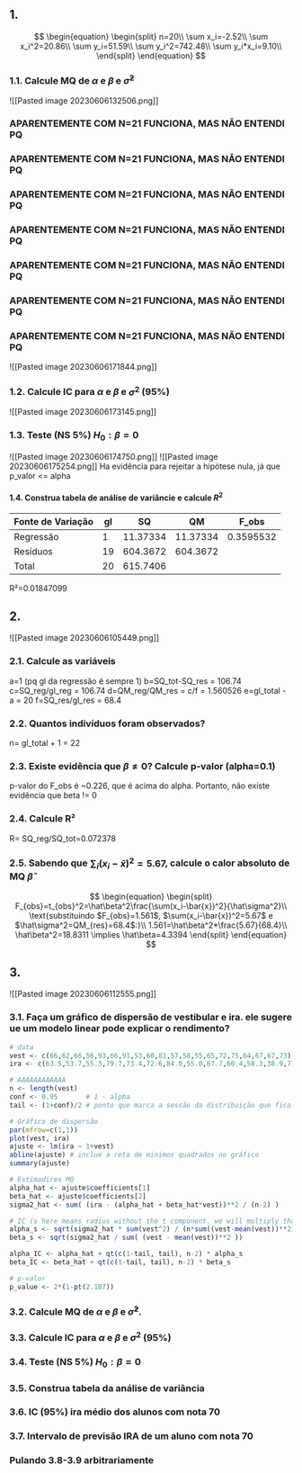 ## 1. 
$$
\begin{equation}
\begin{split}
n=20\\
\sum x_i=-2.52\\
\sum x_i^2=20.86\\
\sum y_i=51.59\\
\sum y_i^2=742.48\\
\sum y_i*x_i=9.10\\
\end{split}
\end{equation}
$$
### 1.1. Calcule MQ de $\alpha$ e $\beta$ e $\hat\sigma^2$
![[Pasted image 20230606132506.png]]
### **APARENTEMENTE COM N=21 FUNCIONA, MAS NÃO ENTENDI PQ**
### **APARENTEMENTE COM N=21 FUNCIONA, MAS NÃO ENTENDI PQ**
### **APARENTEMENTE COM N=21 FUNCIONA, MAS NÃO ENTENDI PQ**
### **APARENTEMENTE COM N=21 FUNCIONA, MAS NÃO ENTENDI PQ**
### **APARENTEMENTE COM N=21 FUNCIONA, MAS NÃO ENTENDI PQ**
### **APARENTEMENTE COM N=21 FUNCIONA, MAS NÃO ENTENDI PQ**
### **APARENTEMENTE COM N=21 FUNCIONA, MAS NÃO ENTENDI PQ**
![[Pasted image 20230606171844.png]]

### 1.2. Calcule IC para $\alpha$ e $\beta$ e $\sigma^2$ (95%)
![[Pasted image 20230606173145.png]]

### 1.3. Teste (NS 5%) $H_0: \beta=0$
![[Pasted image 20230606174750.png]]
![[Pasted image 20230606175254.png]]
Ha evidência para rejeitar a hipótese nula, já que p_valor <= alpha

#### 1.4. Construa tabela de análise de variâncie e calcule $R^2$

| Fonte de Variação | gl  | SQ       | QM       | F_obs     |
| ----------------- | --- | -------- | -------- | --------- |
| Regressão         | 1   | 11.37334 | 11.37334 | 0.3595532 | 
| Resíduos          | 19  | 604.3672 | 604.3672 |           |
| Total             | 20  | 615.7406 |          |           |

R²=0.01847099
## 2.
![[Pasted image 20230606105449.png]]

### 2.1. Calcule as variáveis
a=1 (pq gl da regressão é sempre 1)
b=SQ_tot-SQ_res = 106.74
c=SQ_reg/gl_reg = 106.74
d=QM_reg/QM_res = c/f = 1.560526
e=gl_total - a = 20 
f=SQ_res/gl_res = 68.4

### 2.2. Quantos indivíduos foram observados?
n= gl_total + 1 = 22

### 2.3. Existe evidência que $\beta \ne 0$? Calcule p-valor (alpha=0.1)
p-valor do F_obs é ~0.226, que é acima do alpha. Portanto, não existe evidência que beta != 0

### 2.4. Calcule R²
R= SQ_reg/SQ_tot=0.072378

### 2.5. Sabendo que $\sum_i(x_i-\bar{x})^2=5.67$, calcule o calor absoluto de MQ $\hat\beta$ 
$$
\begin{equation}
\begin{split}
F_{obs}=t_{obs}^2=\hat\beta^2\frac{\sum(x_i-\bar{x})^2}{\hat\sigma^2}\\
\text{substituindo $F_{obs}=1.561$, $\sum(x_i-\bar{x})^2=5.67$ e $\hat\sigma^2=QM_{res}=68.4$:}\\
1.561=\hat\beta^2*\frac{5.67}{68.4}\\
\hat\beta^2=18.8311 \implies \hat\beta=4.3394
\end{split}
\end{equation}
$$

## 3.
![[Pasted image 20230606112555.png]]

### 3.1. Faça um gráfico de dispersão de vestibular e ira. ele sugere ue um modelo linear pode explicar o rendimento?
```R
# data
vest <- c(66,62,66,56,93,66,91,53,60,81,57,58,55,65,72,75,64,67,67,73)
ira <- c(63.5,53.7,55.3,79.7,73.4,72.6,84.0,55.0,67.7,60.4,58.3,38.9,71.3,70.0,71.4,81.9,68.8,72.6,70.3,77.1)

# AAAAAAAAAAAA
n <- length(vest)
conf <- 0.95       # 1 - alpha
tail <- (1+conf)/2 # ponto que marca a sessão da distribuição que fica pra fora do IC desejado

# Gráfico de dispersão
par(mfrow=c(1,1))
plot(vest, ira)
ajuste <- lm(ira ~ 1+vest)
abline(ajuste) # inclue a reta de minimos quadrados no gráfico
summary(ajuste)

# Estimadires MQ
alpha_hat <- ajuste$coefficients[1]
beta_hat <- ajuste$coefficients[2]
sigma2_hat <- sum( (ira - (alpha_hat + beta_hat*vest))**2 / (n-2) )

# IC (s here means radius without the t component. we will multiply that later)
alpha_s <- sqrt(sigma2_hat * sum(vest^2) / (n*sum((vest-mean(vest))**2)) )
beta_s <- sqrt(sigma2_hat / sum( (vest - mean(vest))**2 ))

alpha_IC <- alpha_hat + qt(c(1-tail, tail), n-2) * alpha_s
beta_IC <- beta_hat + qt(c(1-tail, tail), n-2) * beta_s

# p-valor
p_value <- 2*(1-pt(2.187))
```


### 3.2. Calcule MQ de $\alpha$ e $\beta$ e $\hat\sigma^2$.
### 3.3. Calcule IC para $\alpha$ e $\beta$ e $\sigma^2$ (95%)
### 3.4. Teste (NS 5%) $H_0: \beta=0$
### 3.5. Construa tabela da análise de variância
### 3.6. IC (95%) ira médio dos alunos com nota 70
### 3.7. Intervalo de previsão IRA de um aluno com nota 70
### Pulando 3.8-3.9 arbitrariamente

